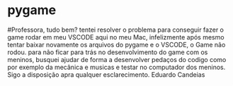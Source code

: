# pygame

#Professora, tudo bem? tentei resolver o problema para conseguir fazer o game rodar em meu VSCODE aqui no meu Mac, infelizmente após mesmo tentar baixar novamente os arquivos do pygame e o VSCODE, o Game não rodou. para não ficar para trás no desenvolvimento do game com os meninos, busquei ajudar de forma a desenvolver pedaços do codigo como por exemplo da mecânica e musicas e testar no computador dos meninos. Sigo a disposição apra qualquer esclarecimento. 
Eduardo Candeias

